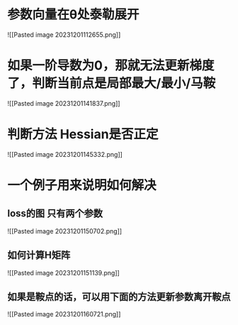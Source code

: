# 参数向量在θ处泰勒展开
![[Pasted image 20231201112655.png]]
# 如果一阶导数为0，那就无法更新梯度了，判断当前点是局部最大/最小/马鞍
![[Pasted image 20231201141837.png]]
# 判断方法 Hessian是否正定
![[Pasted image 20231201145332.png]]
# 一个例子用来说明如何解决
## loss的图 只有两个参数
 ![[Pasted image 20231201150702.png]]
## 如何计算H矩阵
 ![[Pasted image 20231201151139.png]]
## 如果是鞍点的话，可以用下面的方法更新参数离开鞍点
![[Pasted image 20231201160721.png]]